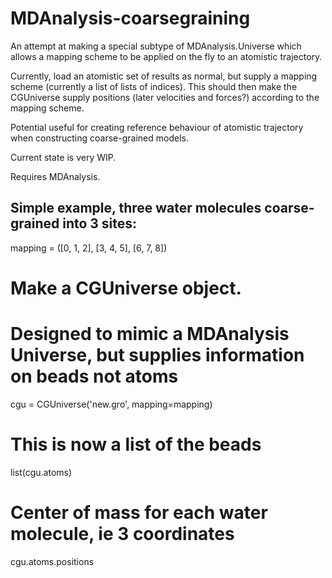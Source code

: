 # MDAnalysis-coarsegraining
An attempt at making a special subtype of MDAnalysis.Universe which allows a mapping scheme to be applied on the fly to an atomistic trajectory.

Currently, load an atomistic set of results as normal, but supply a mapping scheme (currently a list of lists of indices).
This should then make the CGUniverse supply positions (later velocities and forces?) according to the mapping scheme.

Potential useful for creating reference behaviour of atomistic trajectory when constructing coarse-grained models.

Current state is very WIP.

Requires MDAnalysis.

## Simple example, three water molecules coarse-grained into 3 sites:

mapping = ([0, 1, 2],
           [3, 4, 5],
           [6, 7, 8])

# Make a CGUniverse object.
# Designed to mimic a MDAnalysis Universe, but supplies information on beads not atoms
cgu = CGUniverse('new.gro', mapping=mapping)

# This is now a list of the beads
list(cgu.atoms)

# Center of mass for each water molecule, ie 3 coordinates
cgu.atoms.positions